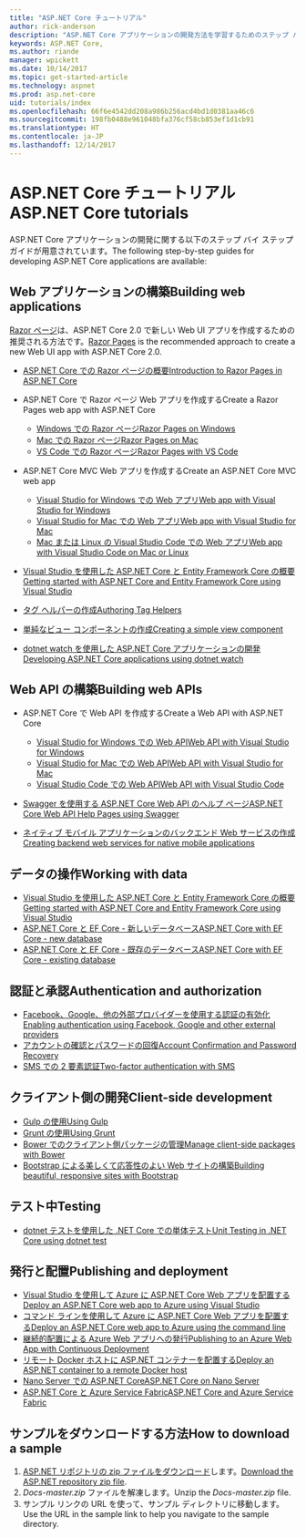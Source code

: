 ```yaml
---
title: "ASP.NET Core チュートリアル"
author: rick-anderson
description: "ASP.NET Core アプリケーションの開発方法を学習するためのステップ バイ ステップ ガイドの一覧です。"
keywords: ASP.NET Core,
ms.author: riande
manager: wpickett
ms.date: 10/14/2017
ms.topic: get-started-article
ms.technology: aspnet
ms.prod: asp.net-core
uid: tutorials/index
ms.openlocfilehash: 66f6e4542dd208a986b256acd4bd1d0381aa46c6
ms.sourcegitcommit: 198fb0488e961048bfa376cf58cb853ef1d1cb91
ms.translationtype: HT
ms.contentlocale: ja-JP
ms.lasthandoff: 12/14/2017
---
```

# <a name="aspnet-core-tutorials"></a><span data-ttu-id="6b8ee-104">ASP.NET Core チュートリアル</span><span class="sxs-lookup"><span data-stu-id="6b8ee-104">ASP.NET Core tutorials</span></span>

<span data-ttu-id="6b8ee-105">ASP.NET Core アプリケーションの開発に関する以下のステップ バイ ステップ ガイドが用意されています。</span><span class="sxs-lookup"><span data-stu-id="6b8ee-105">The following step-by-step guides for developing ASP.NET Core applications are available:</span></span>

## <a name="building-web-applications"></a><span data-ttu-id="6b8ee-106">Web アプリケーションの構築</span><span class="sxs-lookup"><span data-stu-id="6b8ee-106">Building web applications</span></span>

<span data-ttu-id="6b8ee-107">[Razor ページ](xref:mvc/razor-pages/index)は、ASP.NET Core 2.0 で新しい Web UI アプリを作成するための推奨される方法です。</span><span class="sxs-lookup"><span data-stu-id="6b8ee-107">[Razor Pages](xref:mvc/razor-pages/index) is the recommended approach to create a new Web UI app with ASP.NET Core 2.0.</span></span>

* [<span data-ttu-id="6b8ee-108">ASP.NET Core での Razor ページの概要</span><span class="sxs-lookup"><span data-stu-id="6b8ee-108">Introduction to Razor Pages in ASP.NET Core</span></span>](xref:mvc/razor-pages/index)
* <span data-ttu-id="6b8ee-109">ASP.NET Core で Razor ページ Web アプリを作成する</span><span class="sxs-lookup"><span data-stu-id="6b8ee-109">Create a Razor Pages web app with ASP.NET Core</span></span>

   * [<span data-ttu-id="6b8ee-110">Windows での Razor ページ</span><span class="sxs-lookup"><span data-stu-id="6b8ee-110">Razor Pages on Windows</span></span>](xref:tutorials/razor-pages/index)
   * [<span data-ttu-id="6b8ee-111">Mac での Razor ページ</span><span class="sxs-lookup"><span data-stu-id="6b8ee-111">Razor Pages on Mac</span></span>](xref:tutorials/razor-pages-mac/index)
   * [<span data-ttu-id="6b8ee-112">VS Code での Razor ページ</span><span class="sxs-lookup"><span data-stu-id="6b8ee-112">Razor Pages with VS Code</span></span>](xref:tutorials/razor-pages-vsc/index)  

* <span data-ttu-id="6b8ee-113">ASP.NET Core MVC Web アプリを作成する</span><span class="sxs-lookup"><span data-stu-id="6b8ee-113">Create an ASP.NET Core MVC web app</span></span>

   * [<span data-ttu-id="6b8ee-114">Visual Studio for Windows での Web アプリ</span><span class="sxs-lookup"><span data-stu-id="6b8ee-114">Web app with Visual Studio for Windows</span></span>](first-mvc-app/index.md)
   * [<span data-ttu-id="6b8ee-115">Visual Studio for Mac での Web アプリ</span><span class="sxs-lookup"><span data-stu-id="6b8ee-115">Web app with Visual Studio for Mac</span></span>](first-mvc-app-mac/index.md)
   * [<span data-ttu-id="6b8ee-116">Mac または Linux の Visual Studio Code での Web アプリ</span><span class="sxs-lookup"><span data-stu-id="6b8ee-116">Web app with Visual Studio Code on Mac or Linux</span></span>](first-mvc-app-xplat/index.md)

* [<span data-ttu-id="6b8ee-117">Visual Studio を使用した ASP.NET Core と Entity Framework Core の概要</span><span class="sxs-lookup"><span data-stu-id="6b8ee-117">Getting started with ASP.NET Core and Entity Framework Core using Visual Studio</span></span>](../data/ef-mvc/index.md)
* [<span data-ttu-id="6b8ee-118">タグ ヘルパーの作成</span><span class="sxs-lookup"><span data-stu-id="6b8ee-118">Authoring Tag Helpers</span></span>](../mvc/views/tag-helpers/authoring.md)
* [<span data-ttu-id="6b8ee-119">単純なビュー コンポーネントの作成</span><span class="sxs-lookup"><span data-stu-id="6b8ee-119">Creating a simple view component</span></span>](../mvc/views/view-components.md#walkthrough-creating-a-simple-view-component)
* [<span data-ttu-id="6b8ee-120">dotnet watch を使用した ASP.NET Core アプリケーションの開発</span><span class="sxs-lookup"><span data-stu-id="6b8ee-120">Developing ASP.NET Core applications using dotnet watch</span></span>](dotnet-watch.md)

## <a name="building-web-apis"></a><span data-ttu-id="6b8ee-121">Web API の構築</span><span class="sxs-lookup"><span data-stu-id="6b8ee-121">Building web APIs</span></span>
* <span data-ttu-id="6b8ee-122">ASP.NET Core で Web API を作成する</span><span class="sxs-lookup"><span data-stu-id="6b8ee-122">Create a Web API with ASP.NET Core</span></span>

  * [<span data-ttu-id="6b8ee-123">Visual Studio for Windows での Web API</span><span class="sxs-lookup"><span data-stu-id="6b8ee-123">Web API with Visual Studio for Windows</span></span>](first-web-api.md)
  * [<span data-ttu-id="6b8ee-124">Visual Studio for Mac での Web API</span><span class="sxs-lookup"><span data-stu-id="6b8ee-124">Web API with Visual Studio for Mac</span></span>](xref:tutorials/first-web-api-mac)
  * [<span data-ttu-id="6b8ee-125">Visual Studio Code での Web API</span><span class="sxs-lookup"><span data-stu-id="6b8ee-125">Web API with Visual Studio Code</span></span>](web-api-vsc.md)
  
* [<span data-ttu-id="6b8ee-126">Swagger を使用する ASP.NET Core Web API のヘルプ ページ</span><span class="sxs-lookup"><span data-stu-id="6b8ee-126">ASP.NET Core Web API Help Pages using Swagger</span></span>](web-api-help-pages-using-swagger.md)
* [<span data-ttu-id="6b8ee-127">ネイティブ モバイル アプリケーションのバックエンド Web サービスの作成</span><span class="sxs-lookup"><span data-stu-id="6b8ee-127">Creating backend web services for native mobile applications</span></span>](../mobile/native-mobile-backend.md)

## <a name="working-with-data"></a><span data-ttu-id="6b8ee-128">データの操作</span><span class="sxs-lookup"><span data-stu-id="6b8ee-128">Working with data</span></span>
* [<span data-ttu-id="6b8ee-129">Visual Studio を使用した ASP.NET Core と Entity Framework Core の概要</span><span class="sxs-lookup"><span data-stu-id="6b8ee-129">Getting started with ASP.NET Core and Entity Framework Core using Visual Studio</span></span>](../data/ef-mvc/index.md)
* [<span data-ttu-id="6b8ee-130">ASP.NET Core と EF Core - 新しいデータベース</span><span class="sxs-lookup"><span data-stu-id="6b8ee-130">ASP.NET Core with EF Core - new database</span></span>](https://docs.microsoft.com/ef/core/get-started/aspnetcore/new-db)
* [<span data-ttu-id="6b8ee-131">ASP.NET Core と EF Core - 既存のデータベース</span><span class="sxs-lookup"><span data-stu-id="6b8ee-131">ASP.NET Core with EF Core - existing database</span></span>](https://docs.microsoft.com/ef/core/get-started/aspnetcore/existing-db)

## <a name="authentication-and-authorization"></a><span data-ttu-id="6b8ee-132">認証と承認</span><span class="sxs-lookup"><span data-stu-id="6b8ee-132">Authentication and authorization</span></span>
* [<span data-ttu-id="6b8ee-133">Facebook、Google、他の外部プロバイダーを使用する認証の有効化</span><span class="sxs-lookup"><span data-stu-id="6b8ee-133">Enabling authentication using Facebook, Google and other external providers</span></span>](../security/authentication/social/index.md)
* [<span data-ttu-id="6b8ee-134">アカウントの確認とパスワードの回復</span><span class="sxs-lookup"><span data-stu-id="6b8ee-134">Account Confirmation and Password Recovery</span></span>](../security/authentication/accconfirm.md)
* [<span data-ttu-id="6b8ee-135">SMS での 2 要素認証</span><span class="sxs-lookup"><span data-stu-id="6b8ee-135">Two-factor authentication with SMS</span></span>](../security/authentication/2fa.md)

## <a name="client-side-development"></a><span data-ttu-id="6b8ee-136">クライアント側の開発</span><span class="sxs-lookup"><span data-stu-id="6b8ee-136">Client-side development</span></span>
* [<span data-ttu-id="6b8ee-137">Gulp の使用</span><span class="sxs-lookup"><span data-stu-id="6b8ee-137">Using Gulp</span></span>](../client-side/using-gulp.md)
* [<span data-ttu-id="6b8ee-138">Grunt の使用</span><span class="sxs-lookup"><span data-stu-id="6b8ee-138">Using Grunt</span></span>](../client-side/using-grunt.md)
* [<span data-ttu-id="6b8ee-139">Bower でのクライアント側パッケージの管理</span><span class="sxs-lookup"><span data-stu-id="6b8ee-139">Manage client-side packages with Bower</span></span>](../client-side/bower.md)
* [<span data-ttu-id="6b8ee-140">Bootstrap による美しくて応答性のよい Web サイトの構築</span><span class="sxs-lookup"><span data-stu-id="6b8ee-140">Building beautiful, responsive sites with Bootstrap</span></span>](../client-side/bootstrap.md)

## <a name="testing"></a><span data-ttu-id="6b8ee-141">テスト中</span><span class="sxs-lookup"><span data-stu-id="6b8ee-141">Testing</span></span>
* [<span data-ttu-id="6b8ee-142">dotnet テストを使用した .NET Core での単体テスト</span><span class="sxs-lookup"><span data-stu-id="6b8ee-142">Unit Testing in .NET Core using dotnet test</span></span>](https://docs.microsoft.com/dotnet/articles/core/testing/unit-testing-with-dotnet-test)

## <a name="publishing-and-deployment"></a><span data-ttu-id="6b8ee-143">発行と配置</span><span class="sxs-lookup"><span data-stu-id="6b8ee-143">Publishing and deployment</span></span>
* [<span data-ttu-id="6b8ee-144">Visual Studio を使用して Azure に ASP.NET Core Web アプリを配置する</span><span class="sxs-lookup"><span data-stu-id="6b8ee-144">Deploy an ASP.NET Core web app to Azure using Visual Studio</span></span>](publish-to-azure-webapp-using-vs.md)
* [<span data-ttu-id="6b8ee-145">コマンド ラインを使用して Azure に ASP.NET Core Web アプリを配置する</span><span class="sxs-lookup"><span data-stu-id="6b8ee-145">Deploy an ASP.NET Core web app to Azure using the command line</span></span>](publish-to-azure-webapp-using-cli.md)
* [<span data-ttu-id="6b8ee-146">継続的配置による Azure Web アプリへの発行</span><span class="sxs-lookup"><span data-stu-id="6b8ee-146">Publishing to an Azure Web App with Continuous Deployment</span></span>](../publishing/azure-continuous-deployment.md)
* [<span data-ttu-id="6b8ee-147">リモート Docker ホストに ASP.NET コンテナーを配置する</span><span class="sxs-lookup"><span data-stu-id="6b8ee-147">Deploy an ASP.NET container to a remote Docker host</span></span>](https://docs.microsoft.com/azure/vs-azure-tools-docker-hosting-web-apps-in-docker)
* [<span data-ttu-id="6b8ee-148">Nano Server での ASP.NET Core</span><span class="sxs-lookup"><span data-stu-id="6b8ee-148">ASP.NET Core on Nano Server</span></span>](nano-server.md)
* [<span data-ttu-id="6b8ee-149">ASP.NET Core と Azure Service Fabric</span><span class="sxs-lookup"><span data-stu-id="6b8ee-149">ASP.NET Core and Azure Service Fabric</span></span>](https://docs.microsoft.com/azure/service-fabric/service-fabric-add-a-web-frontend)

<a name="download"></a> 
## <a name="how-to-download-a-sample"></a><span data-ttu-id="6b8ee-150">サンプルをダウンロードする方法</span><span class="sxs-lookup"><span data-stu-id="6b8ee-150">How to download a sample</span></span>
1. <span data-ttu-id="6b8ee-151">[ASP.NET リポジトリの zip ファイルをダウンロード](https://codeload.github.com/aspnet/Docs/zip/master)します。</span><span class="sxs-lookup"><span data-stu-id="6b8ee-151">[Download the ASP.NET repository zip file](https://codeload.github.com/aspnet/Docs/zip/master).</span></span>
1. <span data-ttu-id="6b8ee-152">*Docs-master.zip* ファイルを解凍します。</span><span class="sxs-lookup"><span data-stu-id="6b8ee-152">Unzip the *Docs-master.zip* file.</span></span>
1. <span data-ttu-id="6b8ee-153">サンプル リンクの URL を使って、サンプル ディレクトリに移動します。</span><span class="sxs-lookup"><span data-stu-id="6b8ee-153">Use the URL in the sample link to help you navigate to the sample directory.</span></span> 
